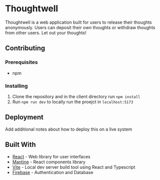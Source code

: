 # Thoughtwell

Thoughtwell is a web application built for users to release their thoughts anonymously. Users can deposit their own thoughts or withdraw thoughts from other users. Let out your thoughts!

## Contributing

### Prerequisites
* npm

### Installing
1. Clone the repository and in the client directory run ```npm install```
2. Run ```npm run dev``` to locally run the proejct in ```localhost:5173```

## Deployment

Add additional notes about how to deploy this on a live system

## Built With

* [React](https://react.dev/) - Web library for user interfaces
* [Mantine](https://mantine.dev/) - React components library
* [Vite](https://vitejs.dev/) - Local dev server build tool using React and Typescript
* [Firebase](https://firebase.google.com/) - Authentication and Database
